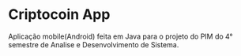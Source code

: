 # Criptocoin App
Aplicação mobile(Android) feita em Java para o projeto do PIM do 4° semestre de Analise e Desenvolvimento de Sistema.
